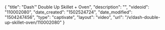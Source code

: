 {
    "title": "Dash&trade; Double Up Skillet + Oven",
    "description": "",
    "videoid": "110002080",
    "date_created": "1502524724",
    "date_modified": "1504247456",
    "type": "captivate",
    "layout": "video",
    "url": "\/v\/dash-double-up-skillet-oven\/110002080"
}